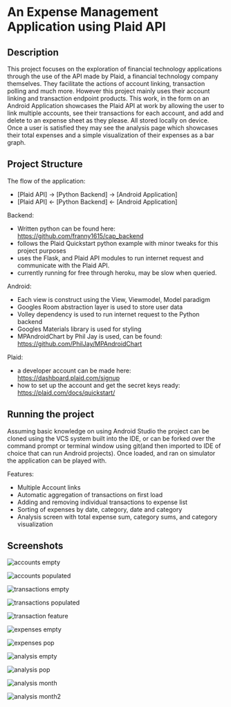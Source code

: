 
# An Expense Management Application using Plaid API

## Description

This project focuses on the exploration of financial technology applications through the use of the API made by Plaid, a financial technology company themselves. They facilitate the actions of account linking, transaction polling and much more. However this project mainly uses their account linking and transaction endpoint products. This work, in the form on an Android Application showcases the Plaid API at work by allowing the user to link multiple accounts, see their transactions for each account, and add and delete to an expense sheet as they please. All stored locally on device. Once a user is satisfied they may see the analysis page which showcases their total expenses and a simple visualization of their expenses as a bar graph. 

## Project Structure

The flow of the application:
- [Plaid API] -> [Python Backend] -> [Android Application]
- [Plaid API] <- [Python Backend] <- [Android Application]

Backend:
- Written python can be found here: https://github.com/franny1615/cap_backend
- follows the Plaid Quickstart python example with minor tweaks for this project purposes
- uses the Flask, and Plaid API modules to run internet request and communicate with the Plaid API. 
- currently running for free through heroku, may be slow when queried.

Android: 
- Each view is construct using the View, Viewmodel, Model paradigm
- Googles Room abstraction layer is used to store user data
- Volley dependency is used to run internet request to the Python backend
- Googles Materials library is used for styling
- MPAndroidChart by Phil Jay is used, can be found: https://github.com/PhilJay/MPAndroidChart

Plaid: 
- a developer account can be made here: https://dashboard.plaid.com/signup
- how to set up the account and get the secret keys ready: https://plaid.com/docs/quickstart/

## Running the project

Assuming basic knowledge on using Android Studio the project can be cloned using the VCS system built into the IDE, or can be forked over the command prompt or terminal window using git(and then imported to IDE of choice that can run Android projects). Once loaded, and ran on simulator the application can be played with.

Features:
- Multiple Account links
- Automatic aggregation of transactions on first load 
- Adding and removing individual transactions to expense list
- Sorting of expenses by date, category, date and category
- Analysis screen with total expense sum, category sums, and category visualization

## Screenshots

![accounts empty](project_sample_pictures/main-empty.png)

![accounts populated](project_sample_pictures/accounts-pop.png)

![transactions empty](project_sample_pictures/transactions-empty.png)

![transactions populated](project_sample_pictures/transactions-populated.png)

![transaction feature](project_sample_pictures/transactions-first-load.png)

![expenses empty](project_sample_pictures/expenses-empty.png)

![expenses pop](project_sample_pictures/expenses-pop.png)

![analysis empty](project_sample_pictures/analysis-empty.png)

![analysis pop](project_sample_pictures/analysis-pop.png)

![analysis month](project_sample_pictures/analysis-month.png)

![analysis month2](project_sample_pictures/analysis-month2.png)
